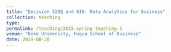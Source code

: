 ```yaml
---
title: "Decision 520Q and 618: Data Analytics for Business"
collection: teaching
type: 
permalink: /teaching/2015-spring-teaching-1
venue: "Duke University, Fuqua School of Business"
date: 2019-08-20
---
```

